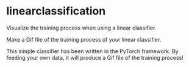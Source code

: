# linearclassification
Visualize the training process when using a linear classifier.

Make a Gif file of the training process of your linear classifier.

This simple classifier has been written in the PyTorch framework. By feeding your own data, it will produce a Gif file of the training process!
